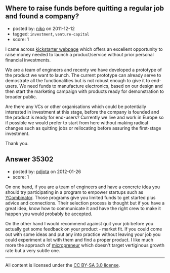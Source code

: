 ## Where to raise funds before quitting a regular job and found a company?

- posted by: [niko](https://stackexchange.com/users/-1/4968-niko) on 2011-12-12
- tagged: `investment`, `venture-capital`
- score: 1

I came across [kickstarter webpage][1] which offers an excellent opportunity to raise money needed to launch a product/service without prior personal financial investments.

We are a team of engineers and recenty we have developed a prototype of the product we want to launch. The current prototype can already serve to demostrate all the functionalities but is not robust enough to give it to end-users. We need funds to manufacture electronics, based on our design and then start the marketing campaign with products ready for demonstration to broader public.

Are there any VCs or other organisations which could be potentially interested in investment at this stage, before the company is founded and the product is ready for end-users? Currently we live and work in Europe so if possible we would prefer to start from here without making radical changes such as quitting jobs or rellocating before assuring the first-stage investment.

Thank you.


  [1]: http://www.kickstarter.com


## Answer 35302

- posted by: [pdjota](https://stackexchange.com/users/-1/1355-pdjota) on 2012-01-26
- score: 1

<p>On one hand, if you are a team of engineers and have a concrete idea you should try participating in a program to empower startups such as <a href="http://ycombinator.com/atyc.html" rel="nofollow">YCombinator</a>. Those programs give you limited funds to get started plus advice and connections. Their selection process is thought but if you have a great idea, know how to communicate it and have the right crew to make it happen you would probably be accepted.</p>

<p>On the other hand I would recommend against quit your job before you actually get some feedback on your product - market fit. If you could come out with some ideas and put any into practice without leaving your job you could experiment a lot with them and find a proper product. I like much more the approach of <a href="http://www.micropreneur.com/" rel="nofollow">micropreneur</a> which doesn't target vertiginous growth rate but a very subtle one.</p>




---

All content is licensed under the [CC BY-SA 3.0 license](https://creativecommons.org/licenses/by-sa/3.0/).
